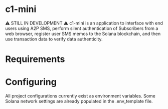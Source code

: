 # c1-mini

⚠️ STILL IN DEVELOPMENT ⚠️
c1-mini is an application to interface with end users using A2P SMS, perform silent authentication of Subscribers from a web browser, register user SMS memos to the Solana blockchain, and then use transaction data to verify data authenticity.

# Requirements


# Configuring
All project configurations currently exist as environment variables. 
Some Solana network settings are already populated in the .env_template file.
